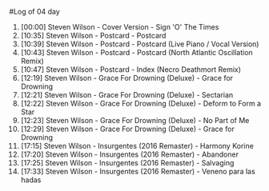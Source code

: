 #Log of 04 day

1. [00:00] Steven Wilson - Cover Version - Sign 'O' The Times
1. [10:35] Steven Wilson - Postcard - Postcard
1. [10:39] Steven Wilson - Postcard - Postcard (Live Piano / Vocal Version)
1. [10:43] Steven Wilson - Postcard - Postcard (North Atlantic Oscillation Remix)
1. [10:47] Steven Wilson - Postcard - Index (Necro Deathmort Remix)
1. [12:19] Steven Wilson - Grace For Drowning (Deluxe) - Grace for Drowning
1. [12:21] Steven Wilson - Grace For Drowning (Deluxe) - Sectarian
1. [12:22] Steven Wilson - Grace For Drowning (Deluxe) - Deform to Form a Star
1. [12:23] Steven Wilson - Grace For Drowning (Deluxe) - No Part of Me
1. [12:29] Steven Wilson - Grace For Drowning (Deluxe) - Grace for Drowning
1. [17:15] Steven Wilson - Insurgentes (2016 Remaster) - Harmony Korine
1. [17:20] Steven Wilson - Insurgentes (2016 Remaster) - Abandoner
1. [17:25] Steven Wilson - Insurgentes (2016 Remaster) - Salvaging
1. [17:33] Steven Wilson - Insurgentes (2016 Remaster) - Veneno para las hadas

